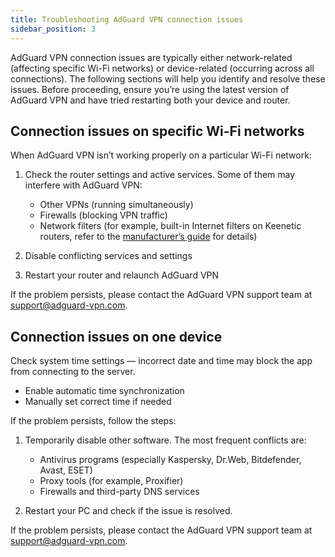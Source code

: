 ```yaml
---
title: Troubleshooting AdGuard VPN connection issues
sidebar_position: 3
---
```


AdGuard VPN connection issues are typically either network-related (affecting specific Wi-Fi networks) or device-related (occurring across all connections). The following sections will help you identify and resolve these issues. Before proceeding, ensure you’re using the latest version of AdGuard VPN and have tried restarting both your device and router.

## Connection issues on specific Wi-Fi networks

When AdGuard VPN isn’t working properly on a particular Wi-Fi network:

1. Check the router settings and active services. Some of them may interfere with AdGuard VPN:

    - Other VPNs (running simultaneously)
    - Firewalls (blocking VPN traffic)
    - Network filters (for example, built-in Internet filters on Keenetic routers, refer to the [manufacturer’s guide](https://help.keenetic.com/hc/en-us/articles/4415711575698-Content-filtering-and-ad-blocking-options) for details)

1. Disable conflicting services and settings

1. Restart your router and relaunch AdGuard VPN

If the problem persists, please contact the AdGuard VPN support team at support@adguard-vpn.com.

## Connection issues on one device

Check system time settings — incorrect date and time may block the app from connecting to the server.

- Enable automatic time synchronization
- Manually set correct time if needed

If the problem persists, follow the steps:

1. Temporarily disable other software. The most frequent conflicts are:

    - Antivirus programs (especially Kaspersky, Dr.Web, Bitdefender, Avast, ESET)
    - Proxy tools (for example, Proxifier)
    - Firewalls and third-party DNS services

1. Restart your PC and check if the issue is resolved.

If the problem persists, please contact the AdGuard VPN support team at support@adguard-vpn.com.
